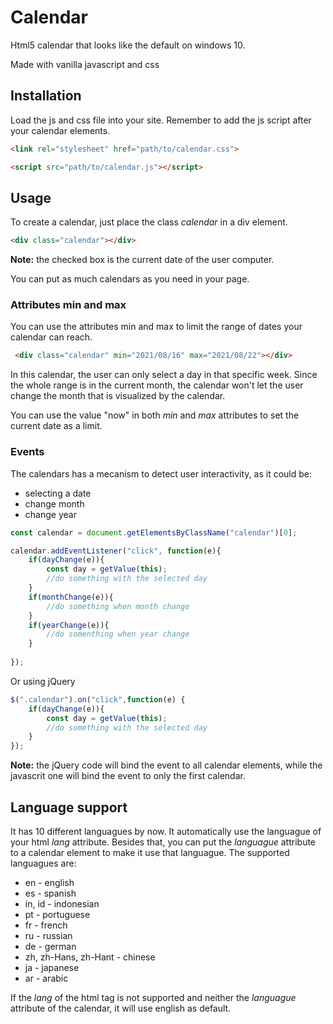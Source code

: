 # Calendar

Html5 calendar that looks like the default on windows 10.

Made with vanilla javascript and css

## Installation

Load the js and css file into your site. Remember to add the js script after your calendar elements.
```html
<link rel="stylesheet" href="path/to/calendar.css">
```
```html
<script src="path/to/calendar.js"></script>
```
## Usage
To create a calendar, just place the class *calendar* in a div element.
```html
<div class="calendar"></div>
```

**Note:** the checked box is the current date of the user computer.

You can put as much calendars as you need in your page.

### Attributes min and max

You can use the attributes min and max to limit the range of dates your calendar can reach.

```html
 <div class="calendar" min="2021/08/16" max="2021/08/22"></div>
```


In this calendar, the user can only select a day in that specific  week. Since the whole range is in the current month, the calendar won't let the user change the month that is visualized by the calendar.

You can use the value "now" in both *min* and *max* attributes to set the current date as a limit.

### Events

The calendars has a mecanism to detect user interactivity, as it could be:
+ selecting a date
+ change month
+ change year

```js
const calendar = document.getElementsByClassName("calendar")[0];

calendar.addEventListener("click", function(e){
    if(dayChange(e)){
        const day = getValue(this);
        //do something with the selected day
    }
    if(monthChange(e)){
        //do something when month change
    }
    if(yearChange(e)){
        //do somenthing when year change
    }
    
});
```
Or using jQuery

```js
$(".calendar").on("click",function(e) {
    if(dayChange(e)){
        const day = getValue(this);
        //do something with the selected day
    }
});
```

**Note:** the jQuery code will bind the event to all calendar elements, while the javascrit one will bind the event to only the first calendar.

## Language support

It has 10 different languagues by now. It automatically use the languague of your html *lang* attribute. Besides that, you can put the *languague* attribute to a calendar element to make it use that languague.
The supported languagues are:
+ en - english
+ es - spanish
+ in, id - indonesian
+ pt - portuguese
+ fr - french
+ ru - russian
+ de - german
+ zh, zh-Hans, zh-Hant - chinese
+ ja - japanese
+ ar - arabic

If the *lang* of the html tag is not supported and neither the *languague* attribute of the calendar, it will use english as default.
